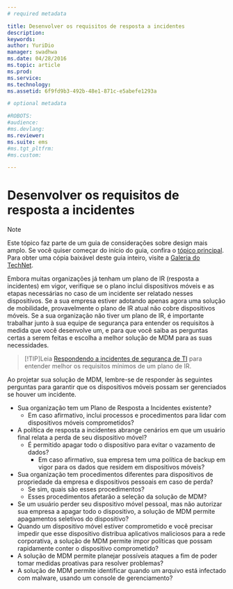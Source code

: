 ```yaml
---
# required metadata

title: Desenvolver os requisitos de resposta a incidentes
description:
keywords:
author: YuriDio
manager: swadhwa
ms.date: 04/28/2016
ms.topic: article
ms.prod:
ms.service:
ms.technology:
ms.assetid: 6f9fd9b3-492b-48e1-871c-e5abefe1293a

# optional metadata

#ROBOTS:
#audience:
#ms.devlang:
ms.reviewer: 
ms.suite: ems
#ms.tgt_pltfrm:
#ms.custom:

---
```


# Desenvolver os requisitos de resposta a incidentes

>[!NOTE]
>Este tópico faz parte de um guia de considerações sobre design mais amplo. Se você quiser começar do início do guia, confira o [tópico principal](mdm-design-considerations-guide.md). Para obter uma cópia baixável deste guia inteiro, visite a [Galeria do TechNet](https://gallery.technet.microsoft.com/Mobile-Device-Management-7d401582).

Embora muitas organizações já tenham um plano de IR (resposta a incidentes) em vigor, verifique se o plano inclui dispositivos móveis e as etapas necessárias no caso de um incidente ser relatado nesses dispositivos. Se a sua empresa estiver adotando apenas agora uma solução de mobilidade, provavelmente o plano de IR atual não cobre dispositivos móveis. 
Se a sua organização não tiver um plano de IR, é importante trabalhar junto à sua equipe de segurança para entender os requisitos à medida que você desenvolve um, e para que você saiba as perguntas certas a serem feitas e escolha a melhor solução de MDM para as suas necessidades. 
 
>[!TIP]Leia [Respondendo a incidentes de segurança de TI](https://technet.microsoft.com/library/cc700825.aspx) para entender melhor os requisitos mínimos de um plano de IR.

Ao projetar sua solução de MDM, lembre-se de responder às seguintes perguntas para garantir que os dispositivos móveis possam ser gerenciados se houver um incidente.

- Sua organização tem um Plano de Resposta a Incidentes existente?
    - Em caso afirmativo, inclui processos e procedimentos para lidar com dispositivos móveis comprometidos?
- A política de resposta a incidentes abrange cenários em que um usuário final relata a perda de seu dispositivo móvel?
    - É permitido apagar todo o dispositivo para evitar o vazamento de dados? 
        - Em caso afirmativo, sua empresa tem uma política de backup em vigor para os dados que residem em dispositivos móveis?
- Sua organização tem procedimentos diferentes para dispositivos de propriedade da empresa e dispositivos pessoais em caso de perda?
    - Se sim, quais são esses procedimentos?
    - Esses procedimentos afetarão a seleção da solução de MDM?
- Se um usuário perder seu dispositivo móvel pessoal, mas não autorizar sua empresa a apagar todo o dispositivo, a solução de MDM permite apagamentos seletivos do dispositivo?
- Quando um dispositivo móvel estiver comprometido e você precisar impedir que esse dispositivo distribua aplicativos maliciosos para a rede corporativa, a solução de MDM permite impor políticas que possam rapidamente conter o dispositivo comprometido?
- A solução de MDM permite planejar possíveis ataques a fim de poder tomar medidas proativas para resolver problemas?
- A solução de MDM permite identificar quando um arquivo está infectado com malware, usando um console de gerenciamento?



<!--HONumber=Apr16_HO2-->


